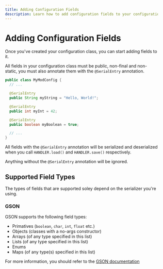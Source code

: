 ```yaml
---
title: Adding Configuration Fields
description: Learn how to add configuration fields to your configuration class, and learn what types of fields are supported.
---
```


# Adding Configuration Fields

Once you've created your configuration class, you can start adding fields to it.

All fields in your configuration class must be public, non-final and non-static, you must also annotate them with the `@SerialEntry` annotation.

```java
public class MyModConfig {
  // ...

  @SerialEntry
  public String myString = "Hello, World!";

  @SerialEntry
  public int myInt = 42;

  @SerialEntry
  public boolean myBoolean = true;

  // ...
}
```

All fields with the `@SerialEntry` annotation will be serialized and deserialized when you call `HANDLER.load()` and `HANDLER.save()` respectively.

Anything without the `@SerialEntry` annotation will be ignored.

## Supported Field Types

The types of fields that are supported soley depend on the serializer you're using.

### GSON

GSON supports the following field types:

- Primatives (`boolean`, `char`, `int`, `float` etc.)
- Objects (classes with a no-args constructor)
- Arrays (of any type specified in this list)
- Lists (of any type specified in this list)
- Enums
- Maps (of any type(s) specified in this list)

For more information, you should refer to the [GSON documentation](https://github.com/google/gson/blob/main/UserGuide.md#using-gson)

